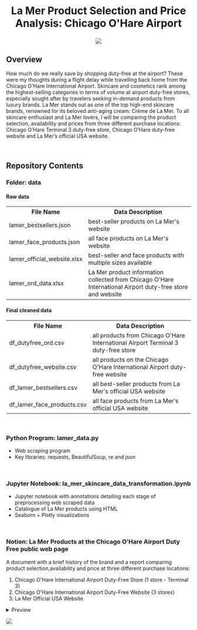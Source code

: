 <h1 align="center">
	La Mer Product Selection and Price Analysis: Chicago O'Hare Airport
</h1>

<h3 align="center">
	<img src="https://github.com/DOCUVESTA/template/blob/c154bec209954f3ed73433643f85e3b2d52c225a/assets/Screenshot%202024-07-08%20at%208.11.30%20PM.png"/>
</h3>

## Overview
How much do we really save by shopping duty-free at the airport? These were my thoughts during a flight delay while travelling back home from the Chicago O'Hare International Airport. Skincare and cosmetics rank among the highest-selling categories in terms of volume at airport duty-free stores, especially sought after by travelers seeking in-demand products from luxury brands. La Mer stands out as one of the top high-end skincare brands, renowned for its beloved anti-aging cream: Crème de La Mer. To all skincare enthusiast and La Mer lovers, I will be comparing the product selection, availability and prices from three different purchase locations: Chicago O’Hare Terminal 3 duty-free store, Chicago O’Hare duty-free website and La Mer’s official USA website.

<br>

## Repository Contents
### Folder: data
#### Raw data
<table style="width:100%">
    <tr>
        <th>File Name</th>
        <th>Data Description</th>
    </tr>
    <tr>
        <td>lamer_bestsellers.json</td>
        <td>best-seller products on La Mer's website</td>
    </tr>
    <tr>
        <td>lamer_face_products.json</td>
        <td>all face products on La Mer's website</td>
    </tr>
    <tr>
        <td>lamer_official_website.xlsx</td>
        <td>best-seller and face products with multiple sizes available</td>
    </tr>
    <tr>
        <td>lamer_ord_data.xlsx</td>
        <td>La Mer product information collected from Chicago O'Hare International Airport duty-free store and website</td>
    </tr>
</table>

#### Final cleaned data
<table style="width:100%">
    <tr>
        <th>File Name</th>
        <th>Data Description</th>
    </tr>
    <tr>
        <td>df_dutyfree_ord.csv</td>
        <td>all products from Chicago O'Hare International Airport Terminal 3 duty-free store</td>
    </tr>
    <tr>
        <td>df_dutyfree_website.csv</td>
        <td>all products on the Chicago O'Hare International Airport duty-free website</td>
    </tr>
    <tr>
        <td>df_lamer_bestsellers.csv</td>
        <td>all best-seller products from La Mer's official USA website</td>
    </tr>
    <tr>
        <td>df_lamer_face_products.csv</td>
        <td>all face products from La Mer's official USA website</td>
    </tr>
</table>


<br>

### Python Program: lamer_data.py
- Web scraping program
- Key libraries: requests, BeautifulSoup, re and json

<br>

### Jupyter Notebook: la_mer_skincare_data_transformation.ipynb
- Jupyter notebook with annotations detailing each stage of preprocessing web scraped data
- Catalogue of La Mer products using HTML
- Seaborn + Plotly visualizations

<br>

### Notion: La Mer Products at the Chicago O’Hare Airport Duty Free public web page
A document with a brief history of the brand and a report comparing product selection,availability and price at three different purchase locations:
1. Chicago O'Hare International Airport Duty-Free Store (1 store - Terminal 3)
2. Chicago O'Hare International Airport Duty-Free Website (3 stores)
3. La Mer Official USA Website
</details>
<details closed>
<summary>Preview</summary>
<br>
	
![Report](https://github.com/DOCUVESTA/template/blob/0657ce7a35718aba99301865fcc53af2f09c214d/assets/Screenshot%202024-07-08%20at%208.36.35%20PM.png)	
</details>

<p>
  <a href="https://docuvesta.notion.site/La-Mer-Products-at-the-Chicago-O-Hare-Airport-Duty-Free-12d6194be33b498db8f78a5741347721?pvs=4"><img src="https://img.shields.io/badge/Access-webpage-blue?style=for-the-badge&color=%23DAD2DF"></a>
</p>

<br>
